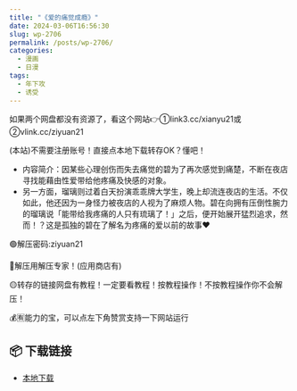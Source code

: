 ```yaml
---
title: "《爱的痛觉成瘾》"
date: 2024-03-06T16:56:30
slug: wp-2706
permalink: /posts/wp-2706/
categories:
  - 漫画
  - 日漫
tags:
  - 年下攻
  - 诱受
---
```


如果两个网盘都没有资源了，看这个网站👉①link3.cc/xianyu21或②vlink.cc/ziyuan21

(本站)不需要注册账号！直接点本地下载转存OK？懂吧！

*   内容简介：因某些心理创伤而失去痛觉的碧为了再次感觉到痛楚，不断在夜店寻找能藉由性爱带给他疼痛及快感的对象。
*   另一方面，瑠璃则过着白天扮演乖乖牌大学生，晚上却流连夜店的生活。不仅如此，他还因为一身怪力被夜店的人视为了麻烦人物。碧在向拥有压倒性腕力的瑠璃说「能带给我疼痛的人只有琉璃了！」之后，便开始展开猛烈追求，然而！？这是孤独的碧在了解名为疼痛的爱以前的故事♥

🟢解压密码:ziyuan21

🔵解压用解压专家！(应用商店有)

🟡转存的链接网盘有教程！一定要看教程！按教程操作！不按教程操作你不会解压！

💰🈶能力的宝，可以点左下角赞赏支持一下网站运行

## 📦 下载链接
- [本地下载](https://blziyuan21.com/pay-download/2706?key=dc577de8a8&down_id=0)

